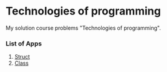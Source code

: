 # Technologies of programming

My solution course problems "Technologies of programming".

### List of Apps

1. [Struct](https://github.com/Liza-S/Technologies-of-programming/tree/master/Struct)
2. [Class](https://github.com/Liza-S/Technologies-of-programming/tree/class)
